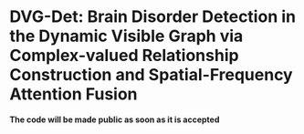 # DVG-Det: Brain Disorder Detection in the Dynamic Visible Graph via Complex-valued Relationship Construction and Spatial-Frequency Attention Fusion

**The code will be made public as soon as it is accepted**
